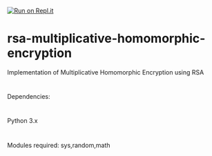 [![Run on Repl.it](https://repl.it/badge/github/adey99/rsa-mult-homo-enc)](https://repl.it/github/adey99/rsa-mult-homo-enc)
# rsa-multiplicative-homomorphic-encryption
Implementation of Multiplicative Homomorphic Encryption using RSA
#
Dependencies:
#
Python 3.x
#
Modules required: sys,random,math

